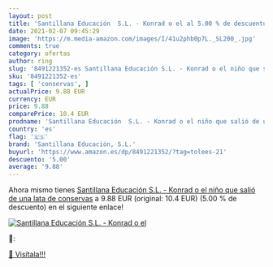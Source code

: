 ```yaml
---
layout: post
title: 'Santillana Educación  S.L. - Konrad o el al 5.00 % de descuento'
date: 2021-02-07 09:45:29
image: 'https://m.media-amazon.com/images/I/41u2phb0p7L._SL200_.jpg'
comments: true
category: ofertas
author: ring
slug: '8491221352-es Santillana Educación S.L. - Konrad o el niño que salió de...'
sku: '8491221352-es'
tags: [ 'conservas', ]
actualPrice: 9.88 EUR
currency: EUR
price: 9.88
comparePrice: 10.4 EUR
prodname: 'Santillana Educación  S.L. - Konrad o el niño que salió de una lata de conservas'
country: 'es'
flag: '🇪🇸'
brand: 'Santillana Educación, S.L.'
buyurl: 'https://www.amazon.es/dp/8491221352/?tag=tolees-21'
descuento: '5.00'
average: '9.88'
---
```


Ahora mismo tienes [Santillana Educación  S.L. - Konrad o el niño que salió de una lata de conservas](https://www.amazon.es/dp/8491221352/?tag=tolees-21) a 9.88 EUR (original: 10.4 EUR) (5.00 %  de descuento) en el siguiente enlace!

[![Santillana Educación  S.L. - Konrad o el](https://m.media-amazon.com/images/I/41u2phb0p7L._SL200_.jpg)](https://www.amazon.es/dp/8491221352/?tag=tolees-21)

🔎:


[🛒 Visítala!!!](https://www.amazon.es/dp/8491221352/?tag=tolees-21)
